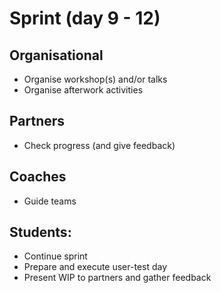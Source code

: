# Sprint \(day 9 - 12\)

## Organisational

* Organise workshop\(s\) and/or talks
* Organise afterwork activities

## Partners

* Check progress \(and give feedback\)

## Coaches

* Guide teams

## Students:

* Continue sprint
* Prepare and execute user-test day
* Present WIP to partners and gather feedback



